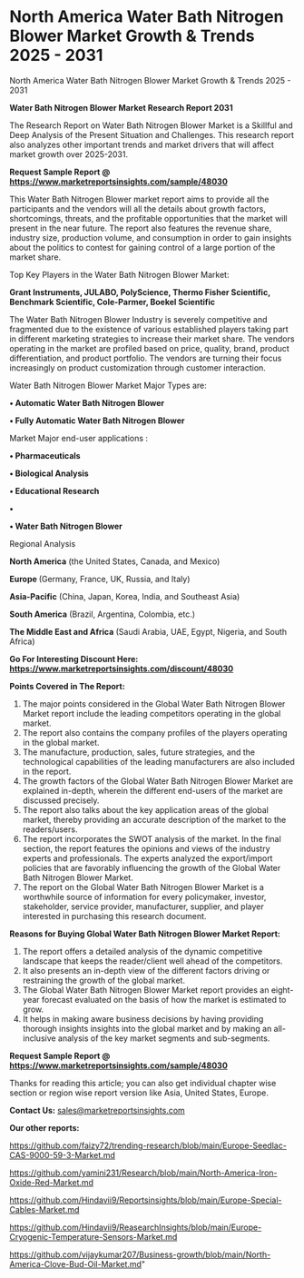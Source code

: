 # North America Water Bath Nitrogen Blower Market Growth & Trends 2025 - 2031
North America Water Bath Nitrogen Blower Market Growth & Trends 2025 - 2031

<strong>Water Bath Nitrogen Blower Market Research Report 2031</strong>

The Research Report on Water Bath Nitrogen Blower Market is a Skillful and Deep Analysis of the Present Situation and Challenges. This research report also analyzes other important trends and market drivers that will affect market growth over 2025-2031.

<strong>Request Sample Report @ <a href=https://www.marketreportsinsights.com/sample/48030>https://www.marketreportsinsights.com/sample/48030</a></strong>

This Water Bath Nitrogen Blower market report aims to provide all the participants and the vendors will all the details about growth factors, shortcomings, threats, and the profitable opportunities that the market will present in the near future. The report also features the revenue share, industry size, production volume, and consumption in order to gain insights about the politics to contest for gaining control of a large portion of the market share.

Top Key Players in the Water Bath Nitrogen Blower Market:

<strong>Grant Instruments, JULABO, PolyScience, Thermo Fisher Scientific, Benchmark Scientific, Cole-Parmer, Boekel Scientific</strong>

The Water Bath Nitrogen Blower Industry is severely competitive and fragmented due to the existence of various established players taking part in different marketing strategies to increase their market share. The vendors operating in the market are profiled based on price, quality, brand, product differentiation, and product portfolio. The vendors are turning their focus increasingly on product customization through customer interaction.

Water Bath Nitrogen Blower Market Major Types are:

<strong>•  Automatic Water Bath Nitrogen Blower

•  Fully Automatic Water Bath Nitrogen Blower</strong>

Market Major end-user applications :

<strong>•  Pharmaceuticals

•  Biological Analysis

•  Educational Research

•  

•  Water Bath Nitrogen Blower</strong>

Regional Analysis

</u><strong><b>North America</b></strong> (the United States, Canada, and Mexico)

<strong><b>Europe </b></strong>(Germany, France, UK, Russia, and Italy)

<strong><b>Asia-Pacific</b></strong> (China, Japan, Korea, India, and Southeast Asia)

<strong><b>South America</b></strong> (Brazil, Argentina, Colombia, etc.)

<strong><b>The Middle East and Africa</b></strong> (Saudi Arabia, UAE, Egypt, Nigeria, and South Africa)

<strong>Go For Interesting Discount Here: <a href=https://www.marketreportsinsights.com/discount/48030>https://www.marketreportsinsights.com/discount/48030</a></strong>

<strong>Points Covered in The Report:</strong>
<ol>
  <li>The major points considered in the Global Water Bath Nitrogen Blower Market report include the leading competitors operating in the global market.</li>
  <li>The report also contains the company profiles of the players operating in the global market.</li>
  <li>The manufacture, production, sales, future strategies, and the technological capabilities of the leading manufacturers are also included in the report.</li>
  <li>The growth factors of the Global Water Bath Nitrogen Blower Market are explained in-depth, wherein the different end-users of the market are discussed precisely.</li>
  <li>The report also talks about the key application areas of the global market, thereby providing an accurate description of the market to the readers/users.</li>
  <li>The report incorporates the SWOT analysis of the market. In the final section, the report features the opinions and views of the industry experts and professionals. The experts analyzed the export/import policies that are favorably influencing the growth of the Global Water Bath Nitrogen Blower Market.</li>
  <li>The report on the Global Water Bath Nitrogen Blower Market is a worthwhile source of information for every policymaker, investor, stakeholder, service provider, manufacturer, supplier, and player interested in purchasing this research document.</li>
</ol>
<strong>Reasons for Buying Global Water Bath Nitrogen Blower Market Report:</strong>

<ol>
  <li>The report offers a detailed analysis of the dynamic competitive landscape that keeps the reader/client well ahead of the competitors.</li>
  <li>It also presents an in-depth view of the different factors driving or restraining the growth of the global market.</li>
  <li>The Global Water Bath Nitrogen Blower Market report provides an eight-year forecast evaluated on the basis of how the market is estimated to grow.</li>
  <li>It helps in making aware business decisions by having providing thorough insights insights into the global market and by making an all-inclusive analysis of the key market segments and sub-segments.</li>
</ol>
<strong>Request Sample Report @ <a href=https://www.marketreportsinsights.com/sample/48030>https://www.marketreportsinsights.com/sample/48030</a></strong>


Thanks for reading this article; you can also get individual chapter wise section or region wise report version like Asia, United States, Europe.

<strong>Contact Us:</strong>
sales@marketreportsinsights.com

<strong>Our other reports:</strong>

<a href=https://github.com/faizy72/trending-research/blob/main/Europe-Seedlac-CAS-9000-59-3-Market.md>https://github.com/faizy72/trending-research/blob/main/Europe-Seedlac-CAS-9000-59-3-Market.md</a>

<a href=https://github.com/yamini231/Research/blob/main/North-America-Iron-Oxide-Red-Market.md>https://github.com/yamini231/Research/blob/main/North-America-Iron-Oxide-Red-Market.md</a>

<a href=https://github.com/Hindavii9/Reportsinsights/blob/main/Europe-Special-Cables-Market.md>https://github.com/Hindavii9/Reportsinsights/blob/main/Europe-Special-Cables-Market.md</a>

<a href=https://github.com/Hindavii9/ReasearchInsights/blob/main/Europe-Cryogenic-Temperature-Sensors-Market.md>https://github.com/Hindavii9/ReasearchInsights/blob/main/Europe-Cryogenic-Temperature-Sensors-Market.md</a>

<a href=https://github.com/vijaykumar207/Business-growth/blob/main/North-America-Clove-Bud-Oil-Market.md>https://github.com/vijaykumar207/Business-growth/blob/main/North-America-Clove-Bud-Oil-Market.md</a>"
